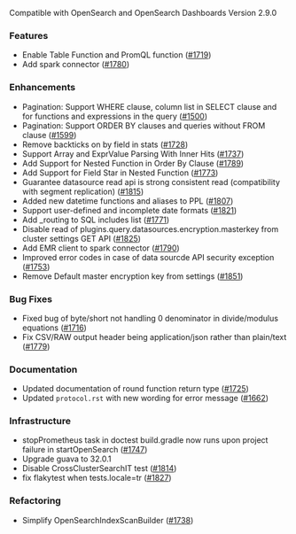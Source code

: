 Compatible with OpenSearch and OpenSearch Dashboards Version 2.9.0

### Features

* Enable Table Function and PromQL function ([#1719](https://github.com/opensearch-project/sql/pull/1719))
* Add spark connector ([#1780](https://github.com/opensearch-project/sql/pull/1780))

### Enhancements

* Pagination: Support WHERE clause, column list in SELECT clause and for functions and expressions in the query ([#1500](https://github.com/opensearch-project/sql/pull/1500))
* Pagination: Support ORDER BY clauses and queries without FROM clause ([#1599](https://github.com/opensearch-project/sql/pull/1599))
* Remove backticks on by field in stats ([#1728](https://github.com/opensearch-project/sql/pull/1728))
* Support Array and ExprValue Parsing With Inner Hits ([#1737](https://github.com/opensearch-project/sql/pull/1737))
* Add Support for Nested Function in Order By Clause ([#1789](https://github.com/opensearch-project/sql/pull/1789))
* Add Support for Field Star in Nested Function ([#1773](https://github.com/opensearch-project/sql/pull/1773))
* Guarantee datasource read api is strong consistent read (compatibility with segment replication) ([#1815](https://github.com/opensearch-project/sql/pull/1815))
* Added new datetime functions and aliases to PPL ([#1807](https://github.com/opensearch-project/sql/pull/1807))
* Support user-defined and incomplete date formats ([#1821](https://github.com/opensearch-project/sql/pull/1821))
* Add _routing to SQL includes list ([#1771](https://github.com/opensearch-project/sql/pull/1771))
* Disable read of plugins.query.datasources.encryption.masterkey from cluster settings GET API ([#1825](https://github.com/opensearch-project/sql/pull/1825))
* Add EMR client to spark connector ([#1790](https://github.com/opensearch-project/sql/pull/1790))
* Improved error codes in case of data sourcde API security exception ([#1753](https://github.com/opensearch-project/sql/pull/1753))
* Remove Default master encryption key from settings ([#1851](https://github.com/opensearch-project/sql/pull/1851))

### Bug Fixes

* Fixed bug of byte/short not handling 0 denominator in divide/modulus equations ([#1716](https://github.com/opensearch-project/sql/pull/1716))
* Fix CSV/RAW output header being application/json rather than plain/text ([#1779](https://github.com/opensearch-project/sql/pull/1779))

### Documentation

* Updated documentation of round function return type ([#1725](https://github.com/opensearch-project/sql/pull/1725))
* Updated `protocol.rst` with new wording for error message ([#1662](https://github.com/opensearch-project/sql/pull/1662))

### Infrastructure

* stopPrometheus task in doctest build.gradle now runs upon project failure in startOpenSearch ([#1747](https://github.com/opensearch-project/sql/pull/1747))
* Upgrade guava to 32.0.1
* Disable CrossClusterSearchIT test ([#1814](https://github.com/opensearch-project/sql/pull/1814))
* fix flakytest when tests.locale=tr ([#1827](https://github.com/opensearch-project/sql/pull/1827))

### Refactoring

* Simplify OpenSearchIndexScanBuilder ([#1738](https://github.com/opensearch-project/sql/pull/1738))